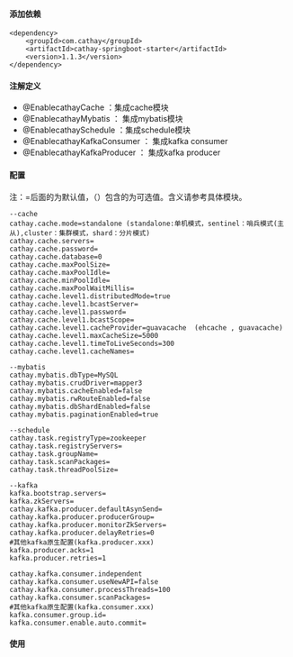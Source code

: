 #### 添加依赖
```
<dependency>
	<groupId>com.cathay</groupId>
	<artifactId>cathay-springboot-starter</artifactId>
	<version>1.1.3</version>
</dependency>
```

#### 注解定义
 - @EnablecathayCache ：集成cache模块
 - @EnablecathayMybatis ： 集成mybatis模块
 - @EnablecathaySchedule ：集成schedule模块
 - @EnablecathayKafkaConsumer ： 集成kafka consumer
 - @EnablecathayKafkaProducer ： 集成kafka producer
 
#### 配置
注：=后面的为默认值，（）包含的为可选值。含义请参考具体模块。
```
--cache
cathay.cache.mode=standalone (standalone:单机模式，sentinel：哨兵模式(主从),cluster：集群模式，shard：分片模式)
cathay.cache.servers=
cathay.cache.password=
cathay.cache.database=0
cathay.cache.maxPoolSize=
cathay.cache.maxPoolIdle=
cathay.cache.minPoolIdle=
cathay.cache.maxPoolWaitMillis=
cathay.cache.level1.distributedMode=true
cathay.cache.level1.bcastServer=
cathay.cache.level1.password=
cathay.cache.level1.bcastScope=
cathay.cache.level1.cacheProvider=guavacache  (ehcache , guavacache)
cathay.cache.level1.maxCacheSize=5000
cathay.cache.level1.timeToLiveSeconds=300
cathay.cache.level1.cacheNames=

--mybatis
cathay.mybatis.dbType=MySQL
cathay.mybatis.crudDriver=mapper3
cathay.mybatis.cacheEnabled=false
cathay.mybatis.rwRouteEnabled=false
cathay.mybatis.dbShardEnabled=false
cathay.mybatis.paginationEnabled=true

--schedule
cathay.task.registryType=zookeeper
cathay.task.registryServers=
cathay.task.groupName=
cathay.task.scanPackages=
cathay.task.threadPoolSize=

--kafka
kafka.bootstrap.servers=
kafka.zkServers=
cathay.kafka.producer.defaultAsynSend=
cathay.kafka.producer.producerGroup=
cathay.kafka.producer.monitorZkServers=
cathay.kafka.producer.delayRetries=0
#其他kafka原生配置(kafka.producer.xxx)
kafka.producer.acks=1
kafka.producer.retries=1

cathay.kafka.consumer.independent
cathay.kafka.consumer.useNewAPI=false
cathay.kafka.consumer.processThreads=100
cathay.kafka.consumer.scanPackages=
#其他kafka原生配置(kafka.consumer.xxx)
kafka.consumer.group.id=
kafka.consumer.enable.auto.commit=

```

#### 使用

